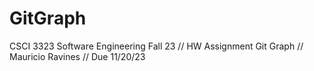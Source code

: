 # GitGraph
CSCI 3323 Software Engineering Fall 23 // HW Assignment Git Graph // Mauricio Ravines // Due 11/20/23

<!--1st commit reference 0>